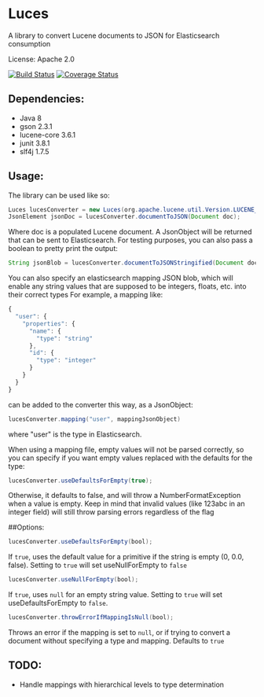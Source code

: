 Luces
============

A library to convert Lucene documents to JSON for Elasticsearch consumption

License: Apache 2.0

[![Build Status](https://travis-ci.org/lithiumtech/luces.svg?branch=development)](https://travis-ci.org/lithiumtech/luces)
[![Coverage Status](https://coveralls.io/repos/github/lithiumtech/luces/badge.svg?branch=development)](https://coveralls.io/github/lithiumtech/luces?branch=development)

Dependencies:
------------
* Java 8
* gson 2.3.1
* lucene-core 3.6.1
* junit 3.8.1
* slf4j 1.7.5

Usage:
------------
The library can be used like so:

```java
Luces lucesConverter = new Luces(org.apache.lucene.util.Version.LUCENE_36)
JsonElement jsonDoc = lucesConverter.documentToJSON(Document doc);
```
Where doc is a populated Lucene document. A JsonObject will be returned that can be sent to Elasticsearch.
For testing purposes, you can also pass a boolean to pretty print the output:

```java
String jsonBlob = lucesConverter.documentToJSONStringified(Document doc, true);
```

You can also specify an elasticsearch mapping JSON blob, which will enable any string values that are supposed to be integers, floats, etc. into their correct types
For example, a mapping like:
```javascript
{
  "user": {
    "properties": {
      "name": {
        "type": "string"
      },
      "id": {
        "type": "integer"
      }
    }
  }
}
```
can be added to the converter this way, as a JsonObject:

```java
lucesConverter.mapping("user", mappingJsonObject)
```
where "user" is the type in Elasticsearch.

When using a mapping file, empty values will not be parsed correctly, so you can specify if you want empty values replaced with the defaults for the type:
```java
lucesConverter.useDefaultsForEmpty(true);
```

Otherwise, it defaults to false, and will throw a NumberFormatException when a value is empty. Keep in mind that invalid values (like 123abc in an integer field) will still throw parsing errors regardless of the flag

##Options:
```java
lucesConverter.useDefaultsForEmpty(bool);
```
If `true`, uses the default value for a primitive if the string is empty (0, 0.0, false). Setting to `true` will set useNullForEmpty to `false`

```java
lucesConverter.useNullForEmpty(bool);
```
If `true`, uses `null` for an empty string value. Setting to `true` will set useDefaultsForEmpty to `false`.

```java
lucesConverter.throwErrorIfMappingIsNull(bool);
```
Throws an error if the mapping is set to `null`, or if trying to convert a document without specifying a type and mapping. Defaults to `true`

TODO:
------------
* Handle mappings with hierarchical levels to type determination
